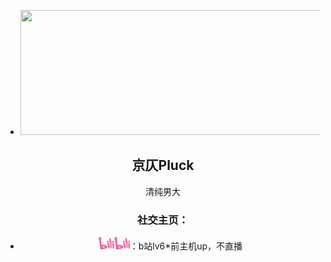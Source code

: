 -   <a href="https://space.bilibili.com/10961143?spm_id_from=333.337.0.0"><code><img height="200" width="500" src=".to the moon.png"></code></a>

<div align="center">

## 京仄Pluck

清纯男大

### **社交主页：**

-   <a href="https://space.bilibili.com/10961143?spm_id_from=333.337.0.0"><code><img height="20" width="50" src="./images/bilibili.png"></code></a>：b站lv6*前主机up，不直播
